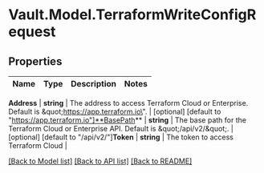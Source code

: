 # Vault.Model.TerraformWriteConfigRequest

## Properties

Name | Type | Description | Notes
------------ | ------------- | ------------- | -------------

**Address** | **string** | The address to access Terraform Cloud or Enterprise. Default is \&quot;https://app.terraform.io\&quot;. | [optional] [default to "https://app.terraform.io"]**BasePath** | **string** | The base path for the Terraform Cloud or Enterprise API. Default is \&quot;/api/v2/\&quot;. | [optional] [default to "/api/v2/"]**Token** | **string** | The token to access Terraform Cloud | 

[[Back to Model list]](../README.md#documentation-for-models) [[Back to API list]](../README.md#documentation-for-api-endpoints) [[Back to README]](../README.md)

